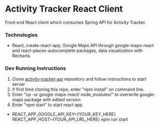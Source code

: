 # Activity Tracker React Client

Front end React client which consumes Spring API for Activity Tracker.

### Technologies
- React, create-react-app, Google Maps API through google-maps-react and react-places-autocomplete packages, data visualization with Recharts

### Dev Running Instructions
1. Clone [activity-tracker-api](https://github.com/sjciasullo/activity-tracker-api) repository and follow instructions to start server
2. If first time cloning this repo, enter "npm install" on command line.
3. Enter "cp -ur google-maps-react/ node_modules/" to overwrite google-maps package with edited version
4. Enter "npm start" to start react app
  - REACT_APP_GOOGLE_API_KEY={YOUR_KEY_HERE} REACT_APP_HOST={YOUR_API_URL_HERE} npm run start
